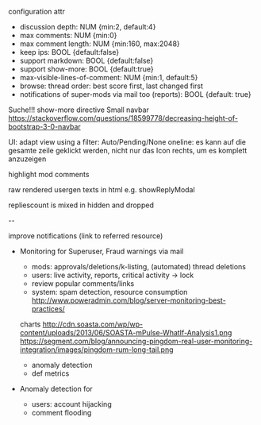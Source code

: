 configuration attr
- discussion depth: NUM {min:2, default:4}
- max comments: NUM {min:0}
- max comment length: NUM {min:160, max:2048}
- keep ips: BOOL {default:false}
- support markdown: BOOL {default:false}
- support show-more: BOOL {default:true}
- max-visible-lines-of-comment: NUM {min:1, default:5}
- browse: thread order: best score first, last changed first
- notifications of super-mods via mail too (reports): BOOL {default: true}

Suche!!!
show-more directive
Small navbar https://stackoverflow.com/questions/18599778/decreasing-height-of-bootstrap-3-0-navbar

UI: adapt view using a filter: Auto/Pending/None
oneline: es kann auf die gesamte zeile geklickt werden, nicht nur das Icon rechts, um es komplett anzuzeigen

highlight mod comments

raw rendered usergen texts in html e.g. showReplyModal

repliescount is mixed in hidden and dropped

--

improve notifications (link to referred resource)

- Monitoring for Superuser, Fraud warnings via mail
    - mods: approvals/deletions/k-listing, (automated) thread deletions
    - users: live activity, reports, critical activity -> lock
    - review popular comments/links
    - system: spam detection, resource consumption
    http://www.poweradmin.com/blog/server-monitoring-best-practices/

    charts
    http://cdn.soasta.com/wp/wp-content/uploads/2013/06/SOASTA-mPulse-WhatIf-Analysis1.png
    https://segment.com/blog/announcing-pingdom-real-user-monitoring-integration/images/pingdom-rum-long-tail.png

    - anomaly detection
    - def metrics

- Anomaly detection for
    - users: account hijacking
    - comment flooding

